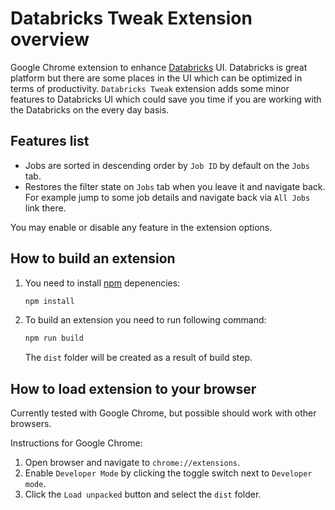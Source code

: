 # Databricks Tweak Extension overview

Google Chrome extension to enhance [Databricks](https://databricks.com/) UI. Databricks is great platform but there are some places in the UI which can be optimized in terms of productivity. `Databricks Tweak` extension adds some minor features to Databricks UI which could save you time if you are working with the Databricks on the every day basis.

## Features list

- Jobs are sorted in descending order by `Job ID` by default on the `Jobs` tab.
- Restores the filter state on `Jobs` tab when you leave it and navigate back. For example jump to some job details and navigate back via `All Jobs` link there.

You may enable or disable any feature in the extension options.

## How to build an extension

1. You need to install [npm](https://www.npmjs.com/) depenencies:

    ```bash
    npm install
    ```

2. To build an extension you need to run following command:

    ```bash
    npm run build
    ```

    The `dist` folder will be created as a result of build step.

## How to load extension to your browser

Currently tested with Google Chrome, but possible should work with other browsers.

Instructions for Google Chrome:

1. Open browser and navigate to `chrome://extensions`.
2. Enable `Developer Mode` by clicking the toggle switch next to `Developer mode`.
3. Click the `Load unpacked` button and select the `dist` folder.
